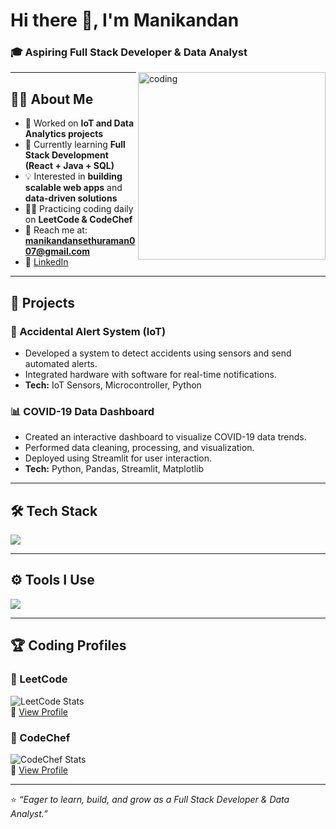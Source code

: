 # Hi there 👋, I'm Manikandan  
### 🎓 Aspiring Full Stack Developer & Data Analyst  

<img align="right" alt="coding" width="300" src="https://cdn.dribbble.com/users/1162077/screenshots/3848914/programmer.gif">

---

## 👨‍💻 About Me  
- 🔭 Worked on **IoT and Data Analytics projects**  
- 🌱 Currently learning **Full Stack Development (React + Java + SQL)**  
- 💡 Interested in **building scalable web apps** and **data-driven solutions**  
- 🧑‍💻 Practicing coding daily on **LeetCode & CodeChef**  
- 📧 Reach me at: **manikandansethuraman007@gmail.com**  
- 💼 [LinkedIn](https://www.linkedin.com/in/s-manikandan-180b85276)   

---

## 📌 Projects  

### 🚦 Accidental Alert System (IoT)  
- Developed a system to detect accidents using sensors and send automated alerts.  
- Integrated hardware with software for real-time notifications.  
- **Tech:** IoT Sensors, Microcontroller, Python  

### 📊 COVID-19 Data Dashboard  
- Created an interactive dashboard to visualize COVID-19 data trends.  
- Performed data cleaning, processing, and visualization.  
- Deployed using Streamlit for user interaction.  
- **Tech:** Python, Pandas, Streamlit, Matplotlib  

---

## 🛠️ Tech Stack  

<p align="left">
  <img src="https://skillicons.dev/icons?i=python,java,js,react,sql,github" />
</p>

---

## ⚙️ Tools I Use  

<p align="left">
  <img src="https://skillicons.dev/icons?i=vscode,eclipse,git,gitlab" />
</p>

---

## 🏆 Coding Profiles  

### 🔹 LeetCode  
![LeetCode Stats](https://leetcard.jacoblin.cool/manikandans22it?theme=dark&font=Karma&ext=contest)  
🔗 [View Profile](https://leetcode.com/u/manikandans22it/)

### 🔹 CodeChef  
![CodeChef Stats](https://cp-logo.vercel.app/codechef/s_manikandan_7)  
🔗 [View Profile](https://www.codechef.com/users/s_manikandan_7)

---

⭐️ *“Eager to learn, build, and grow as a Full Stack Developer & Data Analyst.”*
